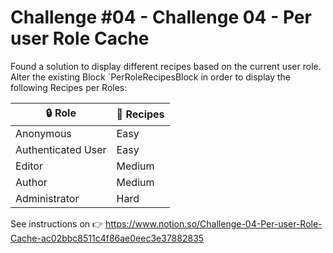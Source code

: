 # Challenge #04 - Challenge 04 - Per user Role Cache

Found a solution to display different recipes based on the current user role.
Alter the existing Block `PerRoleRecipesBlock in order to display the following Recipes per Roles:

| 🔒 Role            | 🍜 Recipes       |
|--------------------|------------------|
| Anonymous          | Easy             |
| Authenticated User | Easy             |
| Editor             | Medium           |
| Author             | Medium           |
| Administrator      | Hard             |

See instructions on 👉 https://www.notion.so/Challenge-04-Per-user-Role-Cache-ac02bbc8511c4f86ae0eec3e37882835
